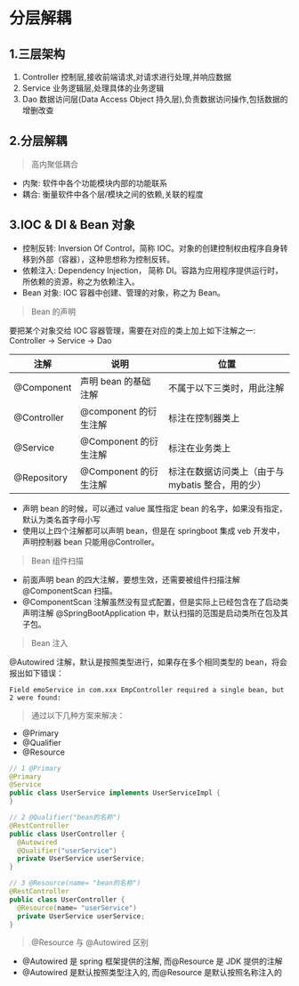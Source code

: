 # 分层解耦

## 1.三层架构

1. Controller 控制层,接收前端请求,对请求进行处理,并响应数据
2. Service 业务逻辑层,处理具体的业务逻辑
3. Dao 数据访问层(Data Access Object 持久层),负责数据访问操作,包括数据的增删改查

## 2.分层解耦

> 高内聚低耦合

- 内聚: 软件中各个功能模块内部的功能联系
- 耦合: 衡量软件中各个层/模块之间的依赖,关联的程度

## 3.IOC & DI & Bean 对象

- 控制反转: Inversion Of Control，简称 IOC。对象的创建控制权由程序自身转移到外部（容器），这种思想称为控制反转。
- 依赖注入: Dependency Injection， 简称 DI。容路为应用程序提供运行时，所依赖的资源，称之为依赖注入。
- Bean 对象: IOC 容器中创建、管理的对象，称之为 Bean。

> Bean 的声明

要把某个对象交给 IOC 容器管理，需要在对应的类上加上如下注解之一: Controller -> Service -> Dao

| 注解        | 说明                  | 位置                                              |
| ----------- | --------------------- | ------------------------------------------------- |
| @Component  | 声明 bean 的基础注解  | 不属于以下三类时，用此注解                        |
| @Controller | @component 的衍生注解 | 标注在控制器类上                                  |
| @Service    | @Component 的衍生注解 | 标注在业务类上                                    |
| @Repository | @Component 的衍生注解 | 标注在数据访问类上（由于与 mybatis 整合，用的少） |

- 声明 bean 的时候，可以通过 value 属性指定 bean 的名字，如果没有指定，默认为类名首字母小写
- 使用以上四个注解都可以声明 bean，但是在 springboot 集成 veb 开发中，声明控制器 bean 只能用@Controller。

> Bean 组件扫描

- 前面声明 bean 的四大注解，要想生效，还需要被组件扫描注解@ComponentScan 扫描。
- @ComponentScan 注解虽然没有显式配置，但是实际上已经包含在了启动类声明注解 @SpringBootApplication 中，默认扫描的范围是启动类所在包及其子包。

> Bean 注入

@Autowired 注解，默认是按照类型进行，如果存在多个相同类型的 bean，将会报出如下错误：

```
Field emoService in com.xxx EmpController required a single bean, but 2 were found:
```

> 通过以下几种方案来解决：

- @Primary
- @Qualifier
- @Resource

```java
// 1 @Primary
@Primary
@Service
public class UserService implements UserServiceImpl {
}

// 2 @Qualifier("bean的名称")
@RestController
public class UserController {
  @Autowired
  @Qualifier("userService")
  private UserService userService;
}

// 3 @Resource(name= "bean的名称")
@RestController
public class UserController {
  @Resource(name= "userService")
  private UserService userService;
}
```

> @Resource 与 @Autowired 区别

- @Autowired 是 spring 框架提供的注解, 而@Resource 是 JDK 提供的注解
- @Autowired 是默认按照类型注入的, 而@Resource 是默认按照名称注入的
